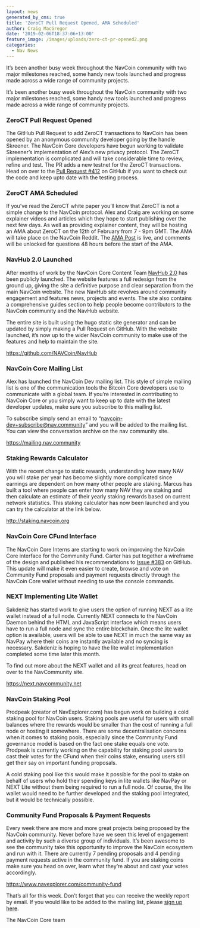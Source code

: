 ```yaml
---
layout: news
generated_by_cms: true
title: 'ZeroCT Pull Request Opened, AMA Scheduled'
author: Craig MacGregor
date: '2019-02-06T18:37:06+13:00'
feature_image: /images/uploads/zero-ct-pr-opened2.png
categories:
  - Nav News
---
```

It’s been another busy week throughout the NavCoin community with two major milestones reached, some handy new tools launched and progress made across a wide range of community projects.

<!--more-->

It’s been another busy week throughout the NavCoin community with two major milestones reached, some handy new tools launched and progress made across a wide range of community projects.

### ZeroCT Pull Request Opened

The GitHub Pull Request to add ZeroCT transactions to NavCoin has been opened by an anonymous community developer going by the handle Skreener. The NavCoin Core developers have begun working to validate Skreener’s implementation of Alex’s new privacy protocol. The ZeroCT implementation is complicated and will take considerable time to review, refine and test. The PR adds a new testnet for the ZeroCT transactions. Head on over to the [Pull Request #412](https://github.com/NAVCoin/navcoin-core/pull/412) on GitHub if you want to check out the code and keep upto date with the testing process.

### ZeroCT AMA Scheduled

If you’ve read the ZeroCT white paper you’ll know that ZeroCT is not a simple change to the NavCoin protocol. Alex and Craig are working on some explainer videos and articles which they hope to start publishing over the next few days. As well as providing explainer content, they will be hosting an AMA about ZeroCT on the 12th of February from 7 - 9pm GMT. The AMA will take place on the NavCoin Reddit. The [AMA Post](https://www.reddit.com/r/NavCoin/comments/ankq9s/navcoin_zeroct_ama_tues_feb_12_79_pm_gmt/) is live, and comments will be unlocked for questions 48 hours before the start of the AMA. 

### NavHub 2.0 Launched

After months of work by the NavCoin Core Content Team [NavHub 2.0](https://navhub.org/) has been publicly launched. The website features a full redesign from the ground up, giving the site a definitive purpose and clear separation from the main NavCoin website. The new NavHub site revolves around community engagement and features news, projects and events. The site also contains a comprehensive guides section to help people become contributors to the NavCoin community and the NavHub website. 

The entire site is built using the hugo static site generator and can be updated by simply making a Pull Request on GitHub. With the website launched, it’s now up to the wider NavCoin community to make use of the features and help to maintain the site.

<https://github.com/NAVCoin/NavHub> 

### NavCoin Core Mailing List

Alex has launched the NavCoin Dev mailing list. This style of simple mailing list is one of the communication tools the Bitcoin Core developers use to communicate with a global team. If you’re interested in contributing to NavCoin Core or you simply want to keep up to date with the latest developer updates, make sure you subscribe to this mailing list.

To subscribe simply send an email to “navcoin-dev+subscribe@nav.community” and you will be added to the mailing list. You can view the conversation archive on the nav community site.

<https://mailing.nav.community> 

### Staking Rewards Calculator

With the recent change to static rewards, understanding how many NAV you will stake per year has become slightly more complicated since earnings are dependent on how many other people are staking. Marcus has built a tool where people can enter how many NAV they are staking and then calculate an estimate of their yearly staking rewards based on current network statistics. This staking calculator has now been launched and you can try the calculator at the link below.

<http://staking.navcoin.org>

### NavCoin Core CFund Interface

The NavCoin Core Interns are starting to work on improving the NavCoin Core interface for the Community Fund. Carter has put together a wireframe of the design and published his recommendations to [Issue #383](https://github.com/NAVCoin/navcoin-core/issues/383) on GitHub. This update will make it even easier to create, browse and vote on Community Fund proposals and payment requests directly through the NavCoin Core wallet without needing to use the console commands.

### NEXT Implementing Lite Wallet

Sakdeniz has started work to give users the option of running NEXT as a lite wallet instead of a full node. Currently NEXT connects to the NavCoin Daemon behind the HTML and JavaScript interface which means users have to run a full node and sync the entire blockchain. Once the lite wallet option is available, users will be able to use NEXT in much the same way as NavPay where their coins are instantly available and no syncing is necessary. Sakdeniz is hoping to have the lite wallet implementation completed some time later this month.

To find out more about the NEXT wallet and all its great features, head on over to the NavCommunity site.

<https://next.navcommunity.net> 

### NavCoin Staking Pool

Prodpeak (creator of NavExplorer.com) has begun work on building a cold staking pool for NavCoin users. Staking pools are useful for users with small balances where the rewards would be smaller than the cost of running a full node or hosting it somewhere. There are some decentralisation concerns when it comes to staking pools, especially since the Community Fund governance model is based on the fact one stake equals one vote. Prodpeak is currently working on the capability for staking pool users to cast their votes for the CFund when their coins stake, ensuring users still get their say on important funding proposals.

A cold staking pool like this would make it possible for the pool to stake on behalf of users who hold their spending keys in lite wallets like NavPay or NEXT Lite without them being required to run a full node. Of course, the lite wallet would need to be further developed and the staking pool integrated, but it would be technically possible.

### Community Fund Proposals & Payment Requests

Every week there are more and more great projects being proposed by the NavCoin community. Never before have we seen this level of engagement and activity by such a diverse group of individuals. It’s been awesome to see the community take this opportunity to improve the NavCoin ecosystem and run with it. There are currently 7 pending proposals and 4 pending payment requests active in the community fund. If you are staking coins make sure you head on over, learn what they’re about and cast your votes accordingly.

<https://www.navexplorer.com/community-fund>

That’s all for this week. Don’t forget that you can receive the weekly report by email. If you would like to be added to the mailing list, please [sign up here](http://eepurl.com/cGq92z).

The NavCoin Core team
